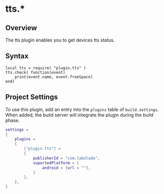 # tts.*

## Overview

The tts plugin enables you to get devices tts status.


## Syntax

	local tts = require( "plugin.tts" )
	tts.check( function(event)
		print(event.name, event.freeSpace)
	end)


## Project Settings

To use this plugin, add an entry into the `plugins` table of `build.settings`. When added, the build server will integrate the plugin during the build phase.

``````lua
settings =
{
	plugins =
	{
		["plugin.tts"] =
		{
			publisherId = "com.labolado",
			suportedPlatform = {
				android = {url = ""},
			}
		},
	},
}
``````
